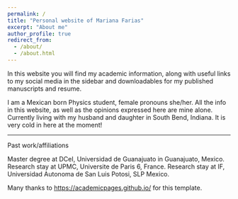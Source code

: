 ```yaml
---
permalink: /
title: "Personal website of Mariana Farias"
excerpt: "About me"
author_profile: true
redirect_from: 
  - /about/
  - /about.html
---
```



In this website you will find my academic information, along with useful links to my social media in the sidebar and downloadables for my published manuscripts and resume.


I am a Mexican born Physics student, female pronouns she/her. All the info in this website, as well as the opinions expressed here are mine alone.
Currently living with my husband and daughter in South Bend, Indiana. It is very cold in here at the moment!


_____________________
Past work/affiliations

Master degree at DCeI, Universidad de Guanajuato in Guanajuato, Mexico.
Research stay at UPMC, Universite de Paris 6, France.
Research stay at IF, Universidad Autonoma de San Luis Potosi, SLP Mexico.


Many thanks to https://academicpages.github.io/ for this template.
